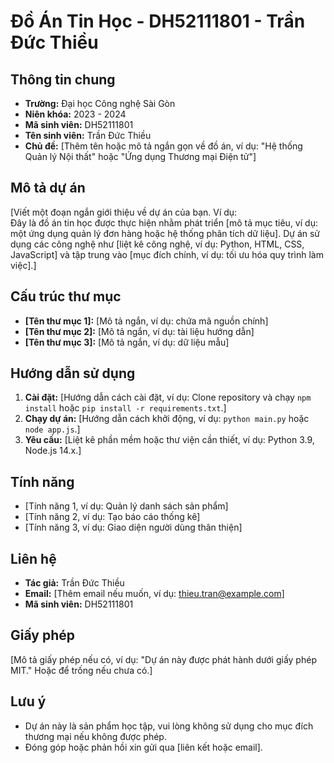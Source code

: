 # Đồ Án Tin Học - DH52111801 - Trần Đức Thiều

## Thông tin chung
- **Trường:** Đại học Công nghệ Sài Gòn
- **Niên khóa:** 2023 - 2024
- **Mã sinh viên:** DH52111801
- **Tên sinh viên:** Trần Đức Thiều
- **Chủ đề:** [Thêm tên hoặc mô tả ngắn gọn về đồ án, ví dụ: "Hệ thống Quản lý Nội thất" hoặc "Ứng dụng Thương mại Điện tử"]

## Mô tả dự án
[Viết một đoạn ngắn giới thiệu về dự án của bạn. Ví dụ:  
Đây là đồ án tin học được thực hiện nhằm phát triển [mô tả mục tiêu, ví dụ: một ứng dụng quản lý đơn hàng hoặc hệ thống phân tích dữ liệu]. Dự án sử dụng các công nghệ như [liệt kê công nghệ, ví dụ: Python, HTML, CSS, JavaScript] và tập trung vào [mục đích chính, ví dụ: tối ưu hóa quy trình làm việc].]

## Cấu trúc thư mục
- **[Tên thư mục 1]:** [Mô tả ngắn, ví dụ: chứa mã nguồn chính]
- **[Tên thư mục 2]:** [Mô tả ngắn, ví dụ: tài liệu hướng dẫn]
- **[Tên thư mục 3]:** [Mô tả ngắn, ví dụ: dữ liệu mẫu]

## Hướng dẫn sử dụng
1. **Cài đặt:** [Hướng dẫn cách cài đặt, ví dụ: Clone repository và chạy `npm install` hoặc `pip install -r requirements.txt`.]
2. **Chạy dự án:** [Hướng dẫn cách khởi động, ví dụ: `python main.py` hoặc `node app.js`.]
3. **Yêu cầu:** [Liệt kê phần mềm hoặc thư viện cần thiết, ví dụ: Python 3.9, Node.js 14.x.]

## Tính năng
- [Tính năng 1, ví dụ: Quản lý danh sách sản phẩm]
- [Tính năng 2, ví dụ: Tạo báo cáo thống kê]
- [Tính năng 3, ví dụ: Giao diện người dùng thân thiện]

## Liên hệ
- **Tác giả:** Trần Đức Thiều
- **Email:** [Thêm email nếu muốn, ví dụ: thieu.tran@example.com]
- **Mã sinh viên:** DH52111801

## Giấy phép
[Mô tả giấy phép nếu có, ví dụ: "Dự án này được phát hành dưới giấy phép MIT." Hoặc để trống nếu chưa có.]

## Lưu ý
- Dự án này là sản phẩm học tập, vui lòng không sử dụng cho mục đích thương mại nếu không được phép.
- Đóng góp hoặc phản hồi xin gửi qua [liên kết hoặc email].
